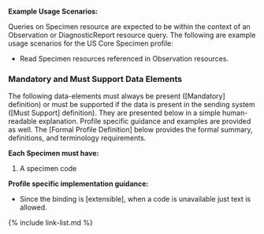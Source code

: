 
**Example Usage Scenarios:**

Queries on Specimen resource are expected to be within the context of an Observation or DiagnosticReport resource query. The following are
example usage scenarios for the US Core Specimen profile:

-   Read Specimen resources referenced in Observation resources.

### Mandatory and Must Support Data Elements

The following data-elements must always be present ([Mandatory] definition) or must be supported if the data is present in the sending system ([Must Support] definition). They are presented below in a simple human-readable explanation.  Profile specific guidance and examples are provided as well.  The [Formal Profile Definition] below provides the  formal summary, definitions, and  terminology requirements.  

**Each Specimen must have:**

1.  A specimen code

**Profile specific implementation guidance:**

*  Since the binding is [extensible], when a code is unavailable just text is allowed.

{% include link-list.md %}
